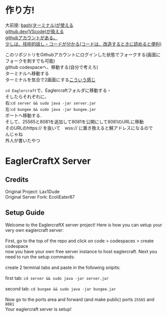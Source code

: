 # 作り方!
大前提:
    [bash(ターミナル)が使える](https://qiita.com/rana_kualu/items/7b62898d373901466f5c)<br>
    [github.dev(VScode)が扱える](https://www.sejuku.net/blog/40607)<br>
    [githubアカウントがある。](https://github.com/join)<br>
    [少しは、技術的話し・コードが分かる(コードは、改造するときに読めると便利)](https://qiita.com/euc_/items/1c1ef42d62cdcbd23421)<br>

このリポジトリをGithubアカウントにログインした状態でフォークする(画面にフォークを刺すでも可能)<br>
github codespaceへ、移動する(自分で考えろ)<br>
ターミナルへ移動する<br>
ターミナルを気合で2画面にする[こういう感じ](https://qiita-user-contents.imgix.net/https%3A%2F%2Fres.cloudinary.com%2Fpracticaldev%2Fimage%2Ffetch%2Fs--hRJSDud0--%2Fc_limit%252Cf_auto%252Cfl_progressive%252Cq_auto%252Cw_800%2Fhttps%3A%2F%2Fdev-to-uploads.s3.amazonaws.com%2Fuploads%2Farticles%2Fc73qu0463x2hcyzz10i5.png?ixlib=rb-4.0.0&auto=format&gif-q=60&q=75&w=1400&fit=max&s=d4d3d366e419d18db546ff029372e682)<br>

`cd Eaglercraft`で、Eaglercraftフォルダに移動する・<br>
そしたらそれぞれに、<br>
右:`cd server && sudo java -jar server.jar`<br>
左:`cd bungee && sudo java -jar bungee.jar`<br>
ポートへ移動する.<br>
そして、25565と8081を追加して8081を公開にして8081のURLに移動<br>
そのURLのhttps:// を抜いて　wss:// に置き換えると鯖アドレスになるので<br>
んじゃね<br>
外人が書いたやつ<br>
# EaglerCraftX Server<br>

## Credits<br>
Original Project: Lax1Dude
<br>
Original Server Fork: EcoliEater87
<br>
## Setup Guide
Welcome to the EaglercraftX server project! Here is how you can setup your very own eaglercraft server:
<br>
<br>
First, go to the top of the repo and click on code > codespaces > create codespace
<br>
now you have your own free server instance to host eaglercraft. Next you need to run the setup commands:
<br>
<br>
create 2 terminal tabs and paste in the following snipits:
<br>
<br>
first tab: `cd server && sudo java -jar server.jar`
<br>
<br>
second tab: `cd bungee && sudo java -jar bungee.jar`
<br>
<br>
Now go to the ports area and forward (and make public) ports `25565` and `8081`
<br>
Your eaglercraft server is setup!
